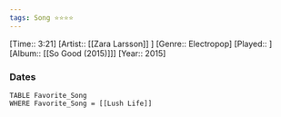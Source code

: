 ```yaml
---
tags: Song ⭐⭐⭐⭐ 
---
```

[Time:: 3:21]
[Artist:: [[Zara Larsson]] ]
[Genre:: Electropop]
[Played:: ]
[Album:: [[So Good (2015)]]]
[Year:: 2015]
### Dates
````dataview
TABLE Favorite_Song
WHERE Favorite_Song = [[Lush Life]]
````